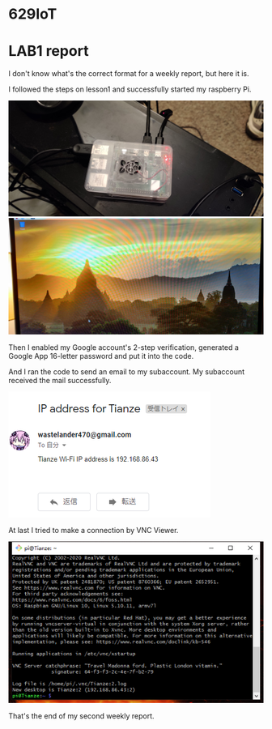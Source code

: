 # 629IoT
# LAB1 report
I don't know what's the correct format for a weekly report, but here it is.

I followed the steps on lesson1 and successfully started my raspberry Pi.

![alt text](https://github.com/wastelander47/629IoT/blob/main/lab1-3.jpg)
![alt text](https://github.com/wastelander47/629IoT/blob/main/lab1-4.jpg)

Then I enabled my Google account's 2-step verification, generated a Google App 16-letter password and put it into the code.


And I ran the code to send an email to my subaccount. My subaccount received the mail successfully.

![alt text](https://github.com/wastelander47/629IoT/blob/main/lab1-1.png)

At last I tried to make a connection by VNC Viewer.

![alt text](https://github.com/wastelander47/629IoT/blob/main/lab1-5.png)

That's the end of my second weekly report.
